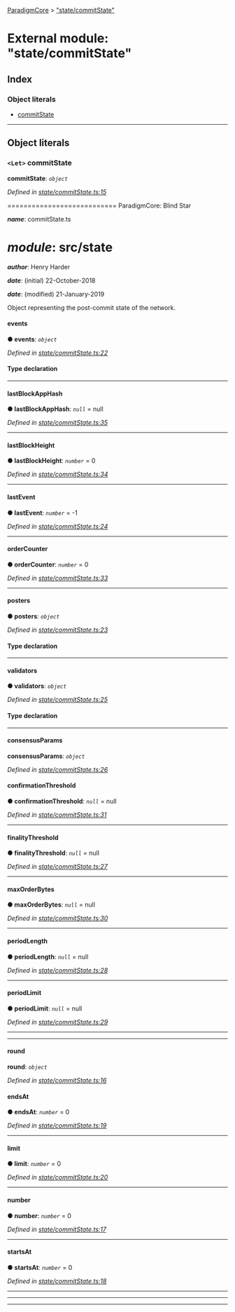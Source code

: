 [ParadigmCore](../README.md) > ["state/commitState"](../modules/_state_commitstate_.md)

# External module: "state/commitState"

## Index

### Object literals

* [commitState](_state_commitstate_.md#commitstate)

---

## Object literals

<a id="commitstate"></a>

### `<Let>` commitState

**commitState**: *`object`*

*Defined in [state/commitState.ts:15](https://github.com/paradigmfoundation/paradigmcore/blob/5599f72/src/state/commitState.ts#L15)*

\=========================== ParadigmCore: Blind Star

*__name__*: commitState.ts

*__module__*: src/state
=========

*__author__*: Henry Harder

*__date__*: (initial) 22-October-2018

*__date__*: (modified) 21-January-2019

Object representing the post-commit state of the network.

<a id="commitstate.events"></a>

####  events

**● events**: *`object`*

*Defined in [state/commitState.ts:22](https://github.com/paradigmfoundation/paradigmcore/blob/5599f72/src/state/commitState.ts#L22)*

#### Type declaration

___
<a id="commitstate.lastblockapphash"></a>

####  lastBlockAppHash

**● lastBlockAppHash**: *`null`* =  null

*Defined in [state/commitState.ts:35](https://github.com/paradigmfoundation/paradigmcore/blob/5599f72/src/state/commitState.ts#L35)*

___
<a id="commitstate.lastblockheight"></a>

####  lastBlockHeight

**● lastBlockHeight**: *`number`* = 0

*Defined in [state/commitState.ts:34](https://github.com/paradigmfoundation/paradigmcore/blob/5599f72/src/state/commitState.ts#L34)*

___
<a id="commitstate.lastevent"></a>

####  lastEvent

**● lastEvent**: *`number`* =  -1

*Defined in [state/commitState.ts:24](https://github.com/paradigmfoundation/paradigmcore/blob/5599f72/src/state/commitState.ts#L24)*

___
<a id="commitstate.ordercounter"></a>

####  orderCounter

**● orderCounter**: *`number`* = 0

*Defined in [state/commitState.ts:33](https://github.com/paradigmfoundation/paradigmcore/blob/5599f72/src/state/commitState.ts#L33)*

___
<a id="commitstate.posters"></a>

####  posters

**● posters**: *`object`*

*Defined in [state/commitState.ts:23](https://github.com/paradigmfoundation/paradigmcore/blob/5599f72/src/state/commitState.ts#L23)*

#### Type declaration

___
<a id="commitstate.validators"></a>

####  validators

**● validators**: *`object`*

*Defined in [state/commitState.ts:25](https://github.com/paradigmfoundation/paradigmcore/blob/5599f72/src/state/commitState.ts#L25)*

#### Type declaration

___
<a id="commitstate.consensusparams"></a>

####  consensusParams

**consensusParams**: *`object`*

*Defined in [state/commitState.ts:26](https://github.com/paradigmfoundation/paradigmcore/blob/5599f72/src/state/commitState.ts#L26)*

<a id="commitstate.consensusparams.confirmationthreshold"></a>

####  confirmationThreshold

**● confirmationThreshold**: *`null`* =  null

*Defined in [state/commitState.ts:31](https://github.com/paradigmfoundation/paradigmcore/blob/5599f72/src/state/commitState.ts#L31)*

___
<a id="commitstate.consensusparams.finalitythreshold"></a>

####  finalityThreshold

**● finalityThreshold**: *`null`* =  null

*Defined in [state/commitState.ts:27](https://github.com/paradigmfoundation/paradigmcore/blob/5599f72/src/state/commitState.ts#L27)*

___
<a id="commitstate.consensusparams.maxorderbytes"></a>

####  maxOrderBytes

**● maxOrderBytes**: *`null`* =  null

*Defined in [state/commitState.ts:30](https://github.com/paradigmfoundation/paradigmcore/blob/5599f72/src/state/commitState.ts#L30)*

___
<a id="commitstate.consensusparams.periodlength"></a>

####  periodLength

**● periodLength**: *`null`* =  null

*Defined in [state/commitState.ts:28](https://github.com/paradigmfoundation/paradigmcore/blob/5599f72/src/state/commitState.ts#L28)*

___
<a id="commitstate.consensusparams.periodlimit"></a>

####  periodLimit

**● periodLimit**: *`null`* =  null

*Defined in [state/commitState.ts:29](https://github.com/paradigmfoundation/paradigmcore/blob/5599f72/src/state/commitState.ts#L29)*

___

___
<a id="commitstate.round"></a>

####  round

**round**: *`object`*

*Defined in [state/commitState.ts:16](https://github.com/paradigmfoundation/paradigmcore/blob/5599f72/src/state/commitState.ts#L16)*

<a id="commitstate.round.endsat"></a>

####  endsAt

**● endsAt**: *`number`* = 0

*Defined in [state/commitState.ts:19](https://github.com/paradigmfoundation/paradigmcore/blob/5599f72/src/state/commitState.ts#L19)*

___
<a id="commitstate.round.limit"></a>

####  limit

**● limit**: *`number`* = 0

*Defined in [state/commitState.ts:20](https://github.com/paradigmfoundation/paradigmcore/blob/5599f72/src/state/commitState.ts#L20)*

___
<a id="commitstate.round.number"></a>

####  number

**● number**: *`number`* = 0

*Defined in [state/commitState.ts:17](https://github.com/paradigmfoundation/paradigmcore/blob/5599f72/src/state/commitState.ts#L17)*

___
<a id="commitstate.round.startsat"></a>

####  startsAt

**● startsAt**: *`number`* = 0

*Defined in [state/commitState.ts:18](https://github.com/paradigmfoundation/paradigmcore/blob/5599f72/src/state/commitState.ts#L18)*

___

___

___

